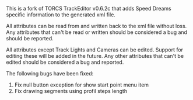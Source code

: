 This is a fork of TORCS TrackEditor v0.6.2c that adds Speed Dreams specific information to the generated xml file.

All attributes can be read from and written back to the xml file without loss.  Any attributes that can't be read or written should be considered a bug and should be reported.

All attributes except Track Lights and Cameras can be edited. Support for editing these will be added in the future.  Any other attributes that can't be edited should be considered a bug and reported.

The following bugs have been fixed:
1. Fix null button exception for show start point menu item
2. Fix drawing segments using profil steps length
